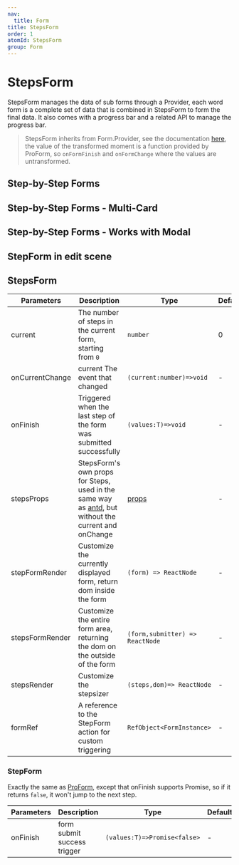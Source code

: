 ```yaml
---
nav:
  title: Form
title: StepsForm
order: 1
atomId: StepsForm
group: Form
---
```


# StepsForm

StepsForm manages the data of sub forms through a Provider, each word form is a complete set of data that is combined in StepsForm to form the final data. It also comes with a progress bar and a related API to manage the progress bar.

> StepsForm inherits from Form.Provider, see the documentation [here](https://ant.design/components/form/#Form.Provider), the value of the transformed moment is a function provided by ProForm, so `onFormFinish` and `onFormChange` where the values are untransformed.

## Step-by-Step Forms

<code src="../../../demos/form/StepsForm/steps-from.tsx" ></code>

## Step-by-Step Forms - Multi-Card

<code src="../../../demos/form/StepsForm/multi-card-step-form.tsx"  background="var(--main-bg-color)" ></code>

## Step-by-Step Forms - Works with Modal

<code src="../../../demos/form/StepsForm/modal-step-form.tsx"  background="var(--main-bg-color)" ></code>

## StepForm in edit scene

<code src="../../../demos/form/StepsForm/add-or-edit-step-form.tsx" oldtitle="自定义分步表单按钮"></code>

## StepsForm

| Parameters      | Description                                                                                                                                 | Type                                               | Default |
| --------------- | ------------------------------------------------------------------------------------------------------------------------------------------- | -------------------------------------------------- | ------- |
| current         | The number of steps in the current form, starting from `0`                                                                                  | `number`                                           | 0       |
| onCurrentChange | current The event that changed                                                                                                              | `(current:number)=>void`                           | -       |
| onFinish        | Triggered when the last step of the form was submitted successfully                                                                         | `(values:T)=>void`                                 | -       |
| stepsProps      | StepsForm's own props for Steps, used in the same way as [antd](https://ant.design/components/steps/), but without the current and onChange | [ props](https://ant.design/components/steps/#API) | -       |
| stepFormRender  | Customize the currently displayed form, return dom inside the form                                                                          | `(form) => ReactNode`                              | -       |
| stepsFormRender | Customize the entire form area, returning the dom on the outside of the form                                                                | `(form,submitter) => ReactNode`                    | -       |
| stepsRender     | Customize the stepsizer                                                                                                                     | `(steps,dom)=> ReactNode`                          | -       |
| formRef         | A reference to the StepForm action for custom triggering                                                                                    | `RefObject<FormInstance>`                   | -       |

### StepForm

Exactly the same as [ProForm](/components/form), except that onFinish supports Promise, so if it returns `false`, it won't jump to the next step.

| Parameters | Description                 | Type                         | Default |
| ---------- | --------------------------- | ---------------------------- | ------- |
| onFinish   | form submit success trigger | `(values:T)=>Promise<false>` | -       |
